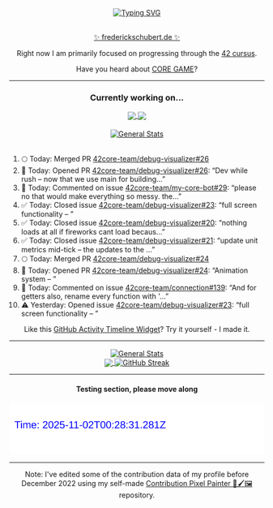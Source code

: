 <div align="center">
	<a href="https://git.io/typing-svg"><img src="https://readme-typing-svg.demolab.com?font=Fira+Code&size=30&pause=1000&color=70A5FD&background=1A1B27&center=true&vCenter=true&repeat=false&random=false&width=550&lines=%F0%9F%91%8B+Hello+World!+I'm+Freddy!+%F0%9F%96%96" alt="Typing SVG" /></a>
</div>
<br>
<div align="center">
	<p></p><a href="https://frederickschubert.de">✨ frederickschubert.de ✨</a></p>
	<p>Right now I am primarily focused on progressing through the <a href="https://github.com/FreddyMSchubert/42_cursus">42 cursus</a>.</p>
	<p>Have you heard about <a href="https://coregame.de/">CORE GAME</a>?</p>
</div>

<hr>

<div align="center">

### Currently working on...

<!-- [![current_repo](https://github-readme-stats.vercel.app/api/pin/?username=FreddyMSchubert&repo=Crafty_Concoctions&theme=tokyonight)](https://github.com/FreddyMSchubert/Crafty_Concoctions) -->

<div align="center">
	<a href="https://github.com/Reptudn/42_transcendence" target="_blank">
		<img align="center" src="https://github-readme-stats.vercel.app/api/pin/?username=Reptudn&repo=42_transcendence&theme=tokyonight" />
	</a>
	<a href="https://github.com/42core-team/even_COREnier" target="_blank">
		<img align="center" src="https://github-readme-stats.vercel.app/api/pin/?username=42core-team&repo=even_COREnier&theme=tokyonight" />
	</a>
</div>

<br>

<div align="center">
	<a href="https://github.com/FreddyMSchubert/42_cursus" target="_blank">
		<img align="center" src="https://github-readme-stats.vercel.app/api/pin/?username=FreddyMSchubert&repo=42_cursus&theme=tokyonight" alt="General Stats" />
	</a>
</div>

<br>

<div align="left">
<ol>
<!-- ACTIVITY:START -->
<li>🌕 Today: Merged PR <a href="https://github.com/42core-team/debug-visualizer/pull/26">42core-team/debug-visualizer#26</a></li>
<li>🚀 Today: Opened PR <a href="https://github.com/42core-team/debug-visualizer/pull/26">42core-team/debug-visualizer#26</a>: “Dev while rush – now that we use main for building…”</li>
<li>💬 Today: Commented on issue <a href="https://github.com/42core-team/my-core-bot/issues/29#issuecomment-3194353783">42core-team/my-core-bot#29</a>: “please no that would make everything so messy. the…”</li>
<li>✅ Today: Closed issue <a href="https://github.com/42core-team/debug-visualizer/issues/23">42core-team/debug-visualizer#23</a>: “full screen functionality – ”</li>
<li>✅ Today: Closed issue <a href="https://github.com/42core-team/debug-visualizer/issues/20">42core-team/debug-visualizer#20</a>: “nothing loads at all if fireworks cant load becaus…”</li>
<li>✅ Today: Closed issue <a href="https://github.com/42core-team/debug-visualizer/issues/21">42core-team/debug-visualizer#21</a>: “update unit metrics mid-tick – the updates to the …”</li>
<li>🌕 Today: Merged PR <a href="https://github.com/42core-team/debug-visualizer/pull/24">42core-team/debug-visualizer#24</a></li>
<li>🚀 Today: Opened PR <a href="https://github.com/42core-team/debug-visualizer/pull/24">42core-team/debug-visualizer#24</a>: “Animation system – ”</li>
<li>💬 Today: Commented on issue <a href="https://github.com/42core-team/connection/issues/139#issuecomment-3194160766">42core-team/connection#139</a>: “And for getters also, rename every function with '…”</li>
<li>⚠️ Yesterday: Opened issue <a href="https://github.com/42core-team/debug-visualizer/issues/23">42core-team/debug-visualizer#23</a>: “full screen functionality – ”</li>
<!-- ACTIVITY:END -->
</ol>
</div>

Like this [GitHub Activity Timeline Widget](https://github.com/FreddyMSchubert/github-activity-timeline)? Try it yourself - I made it.

<hr>

<div align="center">
	<a href="https://github.com/anuraghazra/github-readme-stats" target="_blank">
		<img height=200 align="center" src="https://github-readme-stats.vercel.app/api?username=FreddyMSchubert&show_icons=true&theme=tokyonight&card_width=650" alt="General Stats" />
	</a>
</div>

<div align="center">
	<a href="https://github.com/anuraghazra/github-readme-stats" target="_blank">
		<img height=200 align="center" src="https://github-readme-stats.vercel.app/api/top-langs/?username=FreddyMSchubert&layout=donut&theme=tokyonight&card_width=320">
	</a>
	<a href="https://github.com/DenverCoder1/github-readme-streak-stats" target="_blank">
		<img height=200 align="center" src="https://streak-stats.demolab.com?user=FreddyMSchubert&theme=tokyonight&date_format=j%20M%5B%20Y%5D&card_width=320&card_height=200&hide_total_contributions=true" alt="GitHub Streak" />
	</a>
</div>

<hr>

#### Testing section, please move along

![GitHub Defenders SVG](https://github.com/FreddyMSchubert/FreddyMSchubert/blob/github_defenders_output/output.svg)

<hr>

Note: I've edited some of the contribution data of my profile before December 2022 using my self-made [Contribution Pixel Painter 🎨🖌️🖼️](https://github.com/FreddyMSchubert/contribution-pixel-painter) repository.
